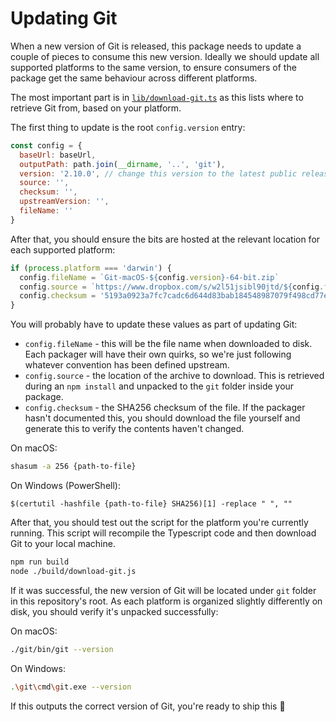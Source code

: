 # Updating Git

When a new version of Git is released, this package needs to update a couple of
pieces to consume this new version. Ideally we should update all supported
platforms to the same version, to ensure consumers of the package get the same
behaviour across different platforms.

The most important part is in [`lib/download-git.ts`](https://github.com/desktop/git-kitchen-sink/blob/master/lib/download-git.ts)
as this lists where to retrieve Git from, based on your platform.

The first thing to update is the root `config.version` entry:

```js
const config = {
  baseUrl: baseUrl,
  outputPath: path.join(__dirname, '..', 'git'),
  version: '2.10.0', // change this version to the latest public release of Git
  source: '',
  checksum: '',
  upstreamVersion: '',
  fileName: ''
}
```

After that, you should ensure the bits are hosted at the relevant location for
each supported platform:

```js
if (process.platform === 'darwin') {
  config.fileName = `Git-macOS-${config.version}-64-bit.zip`
  config.source = `https://www.dropbox.com/s/w2l51jsibl90jtd/${config.fileName}?dl=1`
  config.checksum = '5193a0923a7fc7cadc6d644d83bab184548987079f498cd77ee9df2a4509402e'
}
```

You will probably have to update these values as part of updating Git:

 - `config.fileName` - this will be the file name when downloaded to disk. Each packager will have their own quirks, so we're just following whatever convention has been defined upstream.
 - `config.source` - the location of the archive to download. This is retrieved during an `npm install` and unpacked to the `git` folder inside your package.
 - `config.checksum` - the SHA256 checksum of the file. If the packager hasn't documented this, you should download the file yourself and generate this to verify the contents haven't changed.

On macOS:

```sh
shasum -a 256 {path-to-file}
```

On Windows (PowerShell):

```
$(certutil -hashfile {path-to-file} SHA256)[1] -replace " ", ""
```

After that, you should test out the script for the platform you're currently running. This script will recompile the Typescript code and then download Git to your local machine.

```sh
npm run build
node ./build/download-git.js
```

If it was successful, the new version of Git will be located under `git` folder in this repository's root. As each platform is organized slightly differently on disk, you should verify it's unpacked successfully:

On macOS:

```sh
./git/bin/git --version
```

On Windows:

```sh
.\git\cmd\git.exe --version
```

If this outputs the correct version of Git, you're ready to ship this :metal:
